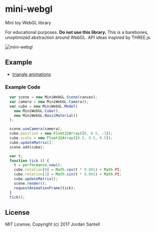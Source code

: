 # mini-webgl

Mini toy WebGL library

For educational purposes. **Do not use this library.**
This is a barebones, unoptimized abstraction around WebGL. API ideas inspired by THREE.js.

![mini-webgl](https://jsantell.github.io/mini-webgl/assets/screenshot.gif)

## Example

* [triangle animations](https://jsantell.github.io/mini-webgl/examples/complex.html)

### Example Code

```js
  var scene = new MiniWebGL.Scene(canvas);
  var camera = new MiniWebGL.Camera();
  var cube = new MiniWebGL.Model(
    new MiniWebGL.Cube(),
    new MiniWebGL.BasicMaterial()
  );

  scene.useCamera(camera);
  cube.position = new Float32Array([0, 0.5, -3]);
  cube.scale = new Float32Array([0.5, 0.5, 0.5]);
  cube.updateMatrix();
  scene.add(cube);

  var t;
  function tick () {
    t = performance.now();
    cube.rotation[0] = Math.cos(t * 0.001) + Math.PI;
    cube.rotation[1] = Math.sin(t * 0.001) + Math.PI;
    cube.updateMatrix();
    scene.render();
    requestAnimationFrame(tick);
  }
  tick();
```

## License

MIT License, Copyright (c) 2017 Jordan Santell
